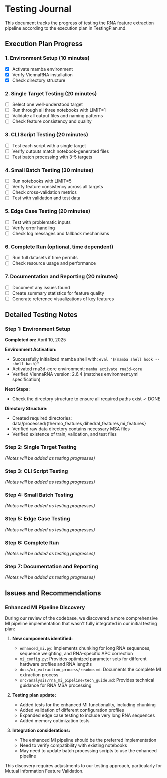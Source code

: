 # Testing Journal

This document tracks the progress of testing the RNA feature extraction pipeline according to the execution plan in TestingPlan.md.

## Execution Plan Progress

### 1. Environment Setup (10 minutes)
- [x] Activate mamba environment
- [x] Verify ViennaRNA installation
- [x] Check directory structure

### 2. Single Target Testing (20 minutes)
- [ ] Select one well-understood target
- [ ] Run through all three notebooks with LIMIT=1
- [ ] Validate all output files and naming patterns
- [ ] Check feature consistency and quality

### 3. CLI Script Testing (20 minutes)
- [ ] Test each script with a single target
- [ ] Verify outputs match notebook-generated files
- [ ] Test batch processing with 3-5 targets

### 4. Small Batch Testing (30 minutes)
- [ ] Run notebooks with LIMIT=5
- [ ] Verify feature consistency across all targets
- [ ] Check cross-validation metrics
- [ ] Test with validation and test data

### 5. Edge Case Testing (20 minutes)
- [ ] Test with problematic inputs
- [ ] Verify error handling
- [ ] Check log messages and fallback mechanisms

### 6. Complete Run (optional, time dependent)
- [ ] Run full datasets if time permits
- [ ] Check resource usage and performance

### 7. Documentation and Reporting (20 minutes)
- [ ] Document any issues found
- [ ] Create summary statistics for feature quality
- [ ] Generate reference visualizations of key features

## Detailed Testing Notes

### Step 1: Environment Setup
**Completed on:** April 10, 2025

**Environment Activation:**
- Successfully initialized mamba shell with: `eval "$(mamba shell hook --shell bash)"`
- Activated rna3d-core environment: `mamba activate rna3d-core`
- Verified ViennaRNA version: 2.6.4 (matches environment.yml specification)

**Next Steps:**
- Check the directory structure to ensure all required paths exist ✓ DONE

**Directory Structure:**
- Created required directories: data/processed/{thermo_features,dihedral_features,mi_features}
- Verified raw data directory contains necessary MSA files
- Verified existence of train, validation, and test files

### Step 2: Single Target Testing
*(Notes will be added as testing progresses)*

### Step 3: CLI Script Testing
*(Notes will be added as testing progresses)*

### Step 4: Small Batch Testing
*(Notes will be added as testing progresses)*

### Step 5: Edge Case Testing
*(Notes will be added as testing progresses)*

### Step 6: Complete Run
*(Notes will be added as testing progresses)*

### Step 7: Documentation and Reporting
*(Notes will be added as testing progresses)*

## Issues and Recommendations

### Enhanced MI Pipeline Discovery
During our review of the codebase, we discovered a more comprehensive MI pipeline implementation that wasn't fully integrated in our initial testing plan:

1. **New components identified:**
   - `enhanced_mi.py`: Implements chunking for long RNA sequences, sequence weighting, and RNA-specific APC correction
   - `mi_config.py`: Provides optimized parameter sets for different hardware profiles and RNA lengths
   - `docs/mi_extraction_process/readme.md`: Documents the complete MI extraction process
   - `src/analysis/rna_mi_pipeline/tech_guide.md`: Provides technical guidance for RNA MSA processing

2. **Testing plan update:**
   - Added tests for the enhanced MI functionality, including chunking
   - Added validation of different configuration profiles
   - Expanded edge case testing to include very long RNA sequences
   - Added memory optimization tests

3. **Integration considerations:**
   - The enhanced MI pipeline should be the preferred implementation
   - Need to verify compatibility with existing notebooks
   - May need to update batch processing scripts to use the enhanced pipeline

This discovery requires adjustments to our testing approach, particularly for Mutual Information Feature Validation.